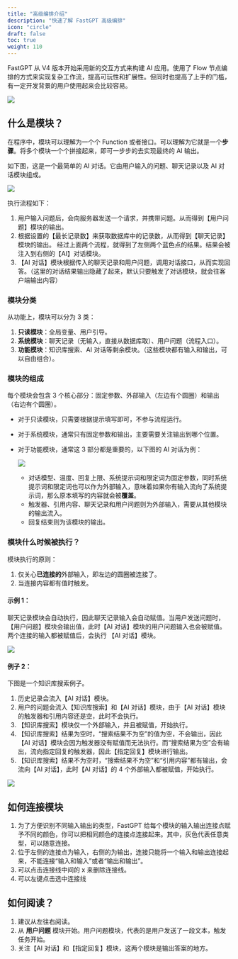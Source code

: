 ```yaml
---
title: "高级编排介绍"
description: "快速了解 FastGPT 高级编排"
icon: "circle"
draft: false
toc: true
weight: 110
---
```


FastGPT 从 V4 版本开始采用新的交互方式来构建 AI 应用。使用了 Flow 节点编排的方式来实现复杂工作流，提高可玩性和扩展性。但同时也提高了上手的门槛，有一定开发背景的用户使用起来会比较容易。

![](/imgs/flow-intro1.png)

## 什么是模块？

在程序中，模块可以理解为一个个 Function 或者接口。可以理解为它就是一个**步骤**。将多个模块一个个拼接起来，即可一步步的去实现最终的 AI 输出。

如下图，这是一个最简单的 AI 对话。它由用户输入的问题、聊天记录以及 AI 对话模块组成。

![](/imgs/flow-intro2.png)

执行流程如下：

1. 用户输入问题后，会向服务器发送一个请求，并携带问题。从而得到【用户问题】模块的输出。
2. 根据设置的【最长记录数】来获取数据库中的记录数，从而得到【聊天记录】模块的输出。
   经过上面两个流程，就得到了左侧两个蓝色点的结果。结果会被注入到右侧的【AI】对话模块。
3. 【AI 对话】模块根据传入的聊天记录和用户问题，调用对话接口，从而实现回答。（这里的对话结果输出隐藏了起来，默认只要触发了对话模块，就会往客户端输出内容）

### 模块分类

从功能上，模块可以分为 3 类：

1. **只读模块**：全局变量、用户引导。
2. **系统模块**：聊天记录（无输入，直接从数据库取）、用户问题（流程入口）。
3. **功能模块**：知识库搜索、AI 对话等剩余模块。（这些模块都有输入和输出，可以自由组合）。

### 模块的组成

每个模块会包含 3 个核心部分：固定参数、外部输入（左边有个圆圈）和输出（右边有个圆圈）。

+ 对于只读模块，只需要根据提示填写即可，不参与流程运行。
+ 对于系统模块，通常只有固定参数和输出，主要需要关注输出到哪个位置。
+ 对于功能模块，通常这 3 部分都是重要的，以下图的 AI 对话为例：

   ![](/imgs/flow-intro3.png)
   
   - 对话模型、温度、回复上限、系统提示词和限定词为固定参数，同时系统提示词和限定词也可以作为外部输入，意味着如果你有输入流向了系统提示词，那么原本填写的内容就会被**覆盖**。
   - 触发器、引用内容、聊天记录和用户问题则为外部输入，需要从其他模块的输出流入。
   - 回复结束则为该模块的输出。

### 模块什么时候被执行？

模块执行的原则：

1. 仅关心**已连接的**外部输入，即左边的圆圈被连接了。
2. 当连接内容都有值时触发。

#### 示例 1：

聊天记录模块会自动执行，因此聊天记录输入会自动赋值。当用户发送问题时，【用户问题】模块会输出值，此时【AI 对话】模块的用户问题输入也会被赋值。两个连接的输入都被赋值后，会执行 【AI 对话】模块。

![](/imgs/flow-intro1.png)

#### 例子 2：

下图是一个知识库搜索例子。

1. 历史记录会流入【AI 对话】模块。
2. 用户的问题会流入【知识库搜索】和【AI 对话】模块，由于【AI 对话】模块的触发器和引用内容还是空，此时不会执行。
3. 【知识库搜索】模块仅一个外部输入，并且被赋值，开始执行。
4. 【知识库搜索】结果为空时，“搜索结果不为空”的值为空，不会输出，因此【AI 对话】模块会因为触发器没有赋值而无法执行。而“搜索结果为空”会有输出，流向指定回复的触发器，因此【指定回复】模块进行输出。
5. 【知识库搜索】结果不为空时，“搜索结果不为空”和“引用内容”都有输出，会流向【AI 对话】，此时【AI 对话】的 4 个外部输入都被赋值，开始执行。

![](/imgs/flow-intro4.png)

## 如何连接模块

1. 为了方便识别不同输入输出的类型，FastGPT 给每个模块的输入输出连接点赋予不同的颜色，你可以把相同颜色的连接点连接起来。其中，灰色代表任意类型，可以随意连接。
2. 位于左侧的连接点为输入，右侧的为输出，连接只能将一个输入和输出连接起来，不能连接“输入和输入”或者“输出和输出”。
3. 可以点击连接线中间的 x 来删除连接线。
4. 可以左键点击选中连接线

## 如何阅读？

1. 建议从左往右阅读。
2. 从 **用户问题** 模块开始。用户问题模块，代表的是用户发送了一段文本，触发任务开始。
3. 关注【AI 对话】和【指定回复】模块，这两个模块是输出答案的地方。